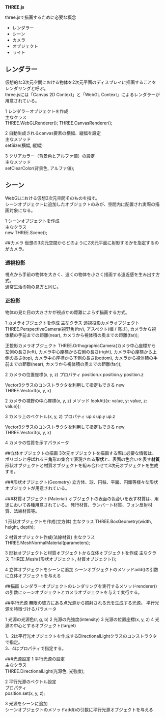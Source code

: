 **THREE.js**

three.jsで描画するために必要な概念

* レンダラー
* シーン
* カメラ
* オブジェクト
* ライト


## レンダラー
仮想的な3次元空間における物体を2次元平面のディスプレイに描画することをレンダリングと呼ぶ。  
three.jsには「Canvas 2D Context」と「WebGL Context」によるレンダラーが用意されている。

1 レンダラーオブジェクトを作成  
主なクラス  
THREE.WebGLRenderer();
THREE.CanvasRenderer();

2 自動生成されるcanvas要素の横幅、縦幅を設定  
主なメソッド  
setSize(横幅, 縦幅)

3 クリアカラー（背景色とアルファ値）の設定  
主なメソッド  
setClearColor(背景色, アルファ値);



## シーン
WebGLにおける仮想3次元空間そのものを指す。  
シーンオブジェクトに追加したオブジェクトのみが、空間内に配置され実際の描画対象になる。


1 シーンオブジェクトを作成  
主なクラス  
new THREE.Scene();



##カメラ
仮想の3次元空間からどのように2次元平面に射影するかを指定するのがカメラ。

### 透視投影
視点から手前の物体を大きく、遠くの物体を小さく描画する遠近感を生み出す方式。  
通常生活の物の見方と同じ。

### 正投影
物体の見た目の大きさかが視点かの距離によらず描画する方式。

1 カメラオブジェクトを作成
主なクラス
透視投影カメラオブジェクト
THREE.PerspectiveCamera(視野角(fov), アスペクト(幅 / 高さ), カメラから視体積の手前までの距離(near), カメラから視体積の奥までの距離(far));

正投影カメラオブジェクト
THREE.OrthographicCamera(カメラ中心座標から左側の長さ(left), カメラ中心座標から右側の長さ(right), カメラ中心座標から上側の長さ(top), カメラ中心座標から下側の長さ(bottom), カメラから視体積の手前までの距離(near), カメラから視体積の奥までの距離(far));

2 カメラの位置座標(x, y, z)
プロパティ
position.x
position.y
position.z

Vector3クラスのコンストラクタを利用して指定もできる
new THREE.Vector3(x, y, x)

2 カメラの視野の中心座標(x, y, z)
メソッド
lookAt({x: value, y: value, z: value});

3 カメラ上のベクトル(x, y, z)
プロパティ
up.x
up.y
up.z

Vector3クラスのコンストラクタを利用して指定もできる
new THREE.Vector3(x, y, x)

4 カメラの性質を示すパラメータ



##立体オブジェクトの描画
3次元オブジェクトを描画する際に必要な情報は、ポリゴンと呼ばれる三角形の集合で表現される**形状**と、表面の色合いを表す**材質**
形状オブジェクトと材質オブジェクトを組み合わせて3次元オブジェクトを生成する。

###形状オブジェクト(Geometry)
立方体、球、円柱、平面、円錐等様々な形状オブジェクトが用意されている。

###材質オブジェクト(Material)
オブジェクトの表面の色合いを表す材質は、用途において各種用意されている。
発行材質、ランバート材質、フォン反射材質、法線材質等。

1 形状オブジェクトを作成(立方体)
主なクラス
THREE.BoxGeometry(width, height, depth);

2 材質オブジェクト作成(法線材質)
主なクラス
THREE.MeshNormalMaterial(parameters);

3 形状オブジェクトと材質オブジェクトから立体オブジェクトを作成
主なクラス
THREE.Mesh({形状オブジェクト, 材質オブジェクト});

4 立体オブジェクトをシーンに追加
シーンオブジェクトのメソッドadd()の引数に立体オブジェクトを与える



##描画
レンダラーオブジェクトのレンダリングを実行するメソッドrenderer()の引数にシーンオブジェクトとカメラオブジェクトを与えて実行する。



##平行光源
無限の彼方にある点光源から照射される光を生成する光源。
平行光源を特徴づけるパラメータ

1 光源の光源色(r, g, b)
2 光源の光強度(intensity)
3 光源の位置座標(x, y, z)
4 光源の中心とするオブジェクト(target)

1、2は平行光オブジェクトを作成するDirectionalLightクラスのコンストラクタで指定。  
3、4はプロパティで指定する。

###光源設定
1 平行光源の設定  
主なクラス  
THREE.DirectionalLight(光源色, 光強度);

2 平行光源のベクトル設定  
プロパティ  
position.set(x, y, z);

3 光源をシーンに追加  
シーンオブジェクトのメソッドadd()の引数に平行光源オブジェクトを与える




